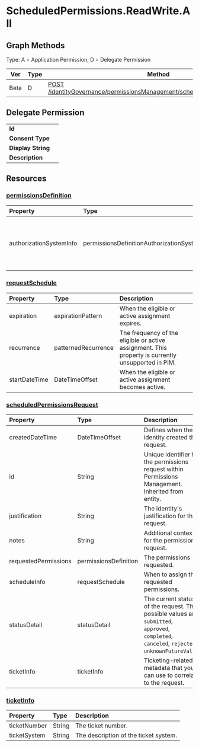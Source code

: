 # ScheduledPermissions.ReadWrite.All

## Graph Methods

Type: A = Application Permission, D = Delegate Permission

|Ver|Type|Method|
|-------|----|------|
|Beta|D|[POST /identityGovernance/permissionsManagement/scheduledPermissionsRequests](https://docs.microsoft.com/graph/api/permissionsmanagement-post-scheduledpermissionsrequests?view=graph-rest-beta&tabs=http)|
## Delegate Permission
|||
|-|-|
|**Id**||
|**Consent Type**||
|**Display String**||
|**Description**||
## Resources
### [permissionsDefinition ](https://docs.microsoft.com/graph/api/resources/permissionsdefinition?view=graph-rest-1.0&tabs=http)
|Property|Type|Description|
|:---|:---|:---|
|authorizationSystemInfo|permissionsDefinitionAuthorizationSystem|Information relating to the authorization system and permissions assigned.|
### [requestSchedule ](https://docs.microsoft.com/graph/api/resources/requestschedule?view=graph-rest-1.0&tabs=http)
|Property|Type|Description|
|:---|:---|:---|
|expiration|expirationPattern|When the eligible or active assignment expires.|
|recurrence|patternedRecurrence|The frequency of the  eligible or active assignment. This property is currently unsupported in PIM.|
|startDateTime|DateTimeOffset|When the  eligible or active assignment becomes active.|
### [scheduledPermissionsRequest ](https://docs.microsoft.com/graph/api/resources/scheduledpermissionsrequest?view=graph-rest-1.0&tabs=http)
|Property|Type|Description|
|:---|:---|:---|
|createdDateTime|DateTimeOffset|Defines when the identity created the request.|
|id|String|Unique identifier for the permissions request within Permissions Management. Inherited from entity.|
|justification|String|The identity's justification for the request.|
|notes|String|Additional context for the permissions request.|
|requestedPermissions|permissionsDefinition|The permissions requested.|
|scheduleInfo|requestSchedule|When to assign the requested permissions.|
|statusDetail|statusDetail|The current status of the request. The possible values are: `submitted`, `approved`, `completed`, `canceled`, `rejected`, `unknownFutureValue`.|
|ticketInfo|ticketInfo|Ticketing-related metadata that you can use to correlate to the request.|
### [ticketInfo ](https://docs.microsoft.com/graph/api/resources/ticketinfo?view=graph-rest-1.0&tabs=http)
|Property|Type|Description|
|:---|:---|:---|
|ticketNumber|String|The ticket number.|
|ticketSystem|String|The description of the ticket system.|
